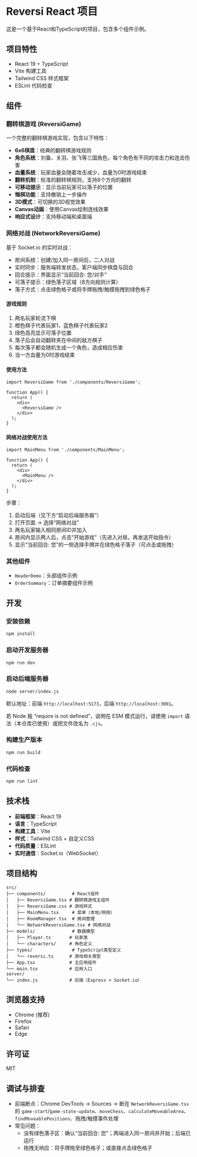 # Reversi React 项目

这是一个基于React和TypeScript的项目，包含多个组件示例。

## 项目特性

- React 19 + TypeScript
- Vite 构建工具
- Tailwind CSS 样式框架
- ESLint 代码检查

## 组件

### 翻转棋游戏 (ReversiGame)

一个完整的翻转棋游戏实现，包含以下特性：

- **6x6棋盘**：经典的翻转棋游戏规则
- **角色系统**：刘备、关羽、张飞等三国角色，每个角色有不同的攻击力和连击伤害
- **血量系统**：玩家血量会随着攻击减少，血量为0时游戏结束
- **翻转机制**：标准的翻转棋规则，支持8个方向的翻转
- **可移动提示**：显示当前玩家可以落子的位置
- **悔棋功能**：支持撤销上一步操作
- **3D模式**：可切换的3D视觉效果
- **Canvas动画**：使用Canvas绘制连线效果
- **响应式设计**：支持移动端和桌面端

### 网络对战 (NetworkReversiGame)

基于 Socket.io 的实时对战：

- 房间系统：创建/加入同一房间后，二人对战
- 实时同步：服务端转发状态，客户端同步棋盘与回合
- 回合提示：界面显示“当前回合: 您/对手”
- 可落子提示：绿色落子区域（8方向规则计算）
- 落子方式：点击绿色格子或将手牌拖拽/触摸拖拽到绿色格子

#### 游戏规则

1. 两名玩家轮流下棋
2. 橙色棋子代表玩家1，蓝色棋子代表玩家2
3. 绿色高亮显示可落子位置
4. 落子后会自动翻转夹在中间的敌方棋子
5. 每次落子都会随机生成一个角色，造成相应伤害
6. 当一方血量为0时游戏结束

#### 使用方法

```tsx
import ReversiGame from './components/ReversiGame';

function App() {
  return (
    <div>
      <ReversiGame />
    </div>
  );
}
```

#### 网络对战使用方法

```tsx
import MainMenu from './components/MainMenu';

function App() {
  return (
    <div>
      <MainMenu />
    </div>
  );
}
```

步骤：

1. 启动后端（见下方“启动后端服务器”）
2. 打开页面 → 选择“网络对战”
3. 两名玩家输入相同房间ID并加入
4. 房间内显示两人后，点击“开始游戏”（先进入对局，再发送开始指令）
5. 显示“当前回合: 您”的一侧选择手牌并在绿色格子落子（可点击或拖拽）

### 其他组件

- `HeaderDemo`：头部组件示例
- `OrderSummary`：订单摘要组件示例

## 开发

### 安装依赖

```bash
npm install
```

### 启动开发服务器

```bash
npm run dev
```

### 启动后端服务器

```bash
node server/index.js
```

默认地址：前端 `http://localhost:5173`，后端 `http://localhost:3001`。

若 Node 报 “require is not defined”，说明在 ESM 模式运行，请使用 `import` 语法（本仓库已使用）或把文件改名为 `.cjs`。

### 构建生产版本

```bash
npm run build
```

### 代码检查

```bash
npm run lint
```

## 技术栈

- **前端框架**：React 19
- **语言**：TypeScript
- **构建工具**：Vite
- **样式**：Tailwind CSS + 自定义CSS
- **代码质量**：ESLint
 - **实时通信**：Socket.io（WebSocket）

## 项目结构

```
src/
├── components/          # React组件
│   ├── ReversiGame.tsx # 翻转棋游戏主组件
│   ├── ReversiGame.css # 游戏样式
│   ├── MainMenu.tsx     # 菜单（本地/网络）
│   ├── RoomManager.tsx  # 房间管理
│   └── NetworkReversiGame.tsx # 网络对战
├── models/              # 数据模型
│   ├── Player.ts       # 玩家类
│   └── characters/     # 角色定义
├── types/               # TypeScript类型定义
│   └── reversi.ts      # 游戏相关类型
├── App.tsx             # 主应用组件
└── main.tsx            # 应用入口
server/
└── index.js            # 后端（Express + Socket.io）
```

## 浏览器支持

- Chrome (推荐)
- Firefox
- Safari
- Edge

## 许可证

MIT

## 调试与排查

- 前端断点：Chrome DevTools → Sources → 断在 `NetworkReversiGame.tsx` 的 `game-start`/`game-state-update`、`moveChess`、`calculateMoveableArea`、`findMoveablePositions`、拖拽/触摸事件处理
- 常见问题：
  - 没有绿色落子区：确认“当前回合: 您”；两端进入同一房间并开始；后端已运行
  - 拖拽无响应：将手牌拖至绿色格子；或直接点击绿色格子
